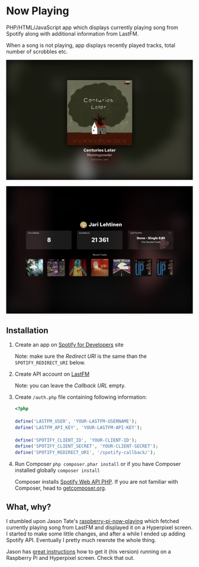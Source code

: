 # Now Playing

PHP/HTML/JavaScript app which displays currently playing song from Spotify along with additional information from LastFM.

When a song is not playing, app displays recently played tracks, total number of scrobbles etc.

![Screenshot of Now Playing](https://raw.githubusercontent.com/jarilehtinen/project-images/main/now-playing.jpg)

![Another screenshot of Now Playing](https://raw.githubusercontent.com/jarilehtinen/project-images/main/now-playing-2.jpg)

## Installation

1. Create an app on [Spotify for Developers](https://developer.spotify.com/dashboard/applications) site

   Note: make sure the *Redirect URI* is the same than the `SPOTIFY_REDIRECT_URI` below.

2. Create API account on [LastFM](https://www.last.fm/api/account/create)

   Note: you can leave the *Callback URL* empty.

3. Create `/auth.php` file containing following information:

   ```php
   <?php
   
   define('LASTFM_USER', 'YOUR-LASTFM-USERNAME');
   define('LASTFM_API_KEY', 'YOUR-LASTFM-API-KEY');
   
   define('SPOTIFY_CLIENT_ID', 'YOUR-CLIENT-ID');
   define('SPOTIFY_CLIENT_SECRET', 'YOUR-CLIENT-SECRET');
   define('SPOTIFY_REDIRECT_URI', '/spotify-callback/');
   ```
   
4. Run Composer `php composer.phar install` or if you have Composer installed globally `composer install` 

   Composer installs [Spotify Web API PHP](https://github.com/jwilsson/spotify-web-api-php). If you are not familiar with Composer, head to [getcomposer.org](https://getcomposer.org/download/).


## What, why?

I stumbled upon Jason Tate's [raspberry-pi-now-playing](https://github.com/jasontate/raspberry-pi-now-playing) which fetched currently playing song from LastFM and displayed it on a Hyperpixel screen. I started to make some little changes, and after a while I ended up adding Spotify API. Eventually I pretty much rewrote the whole thing.

Jason has [great instructions]( https://chorus.fm/news/now-playing-my-raspberry-pi-weekend-project/) how to get it (his version) running on a Raspberry Pi and Hyperpixel screen. Check that out.
